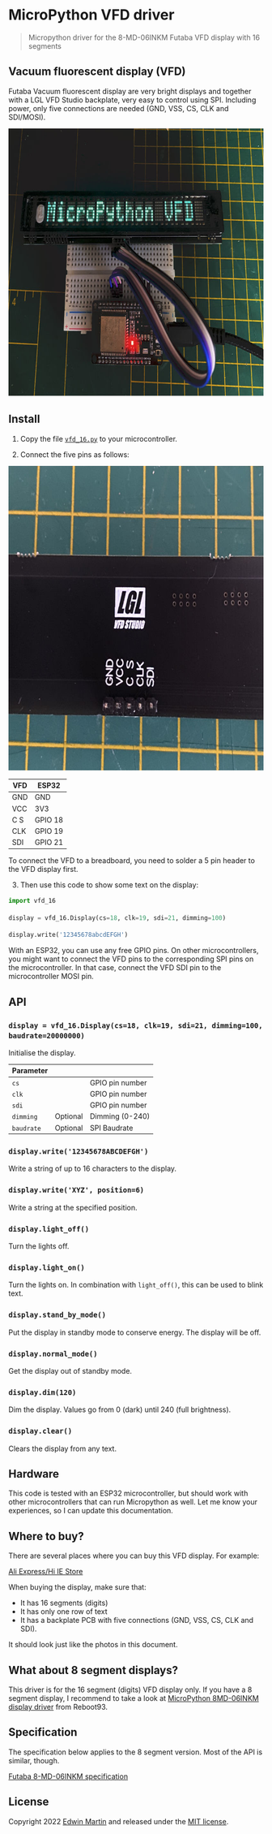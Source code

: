 # MicroPython VFD driver

>Micropython driver for the 8-MD-06INKM Futaba VFD display with 16 segments

## Vacuum fluorescent display (VFD)

Futaba Vacuum fluorescent display are very bright displays and together with
a LGL VFD Studio backplate, very easy to control using SPI.
Including power, only five connections are needed (GND, VSS, CS, CLK and SDI/MOSI).


<img src="img/vfd.jpg" alt="Photo of VFD connected to an ESP32" width="800" height="528">

## Install

1) Copy the file [`vfd_16.py`](vfd_16.py) to your microcontroller.

2) Connect the five pins as follows:

<img src="img/vfd-pins.jpg" alt="Photo of VFD pins" width="800" height="600">


| VFD | ESP32   |
|-----|---------|
| GND | GND     |
| VCC | 3V3     |
| C S | GPIO 18 |
| CLK | GPIO 19 |
| SDI | GPIO 21 |

To connect the VFD to a breadboard, you need to solder a 5 pin header to the VFD display first.

3) Then use this code to show some text on the display:

```python
import vfd_16

display = vfd_16.Display(cs=18, clk=19, sdi=21, dimming=100)

display.write('12345678abcdEFGH')
```

With an ESP32, you can use any free GPIO pins. On other microcontrollers, you might want to
connect the VFD pins to the corresponding SPI pins on the microcontroller.
In that case, connect the VFD SDI pin to the microcontroller MOSI pin.

## API

### `display = vfd_16.Display(cs=18, clk=19, sdi=21, dimming=100, baudrate=20000000)`

Initialise the display.

| Parameter |          |                 |
|-----------|----------|-----------------|
| `cs`        |          | GPIO pin number |
| `clk`       |          | GPIO pin number |
| `sdi`       |          | GPIO pin number |
| `dimming`   | Optional | Dimming (0-240) |
| `baudrate`  | Optional | SPI Baudrate    |

### `display.write('12345678ABCDEFGH')`

Write a string of up to 16 characters to the display.

### `display.write('XYZ', position=6)`

Write a string at the specified position.

### `display.light_off()`

Turn the lights off.

### `display.light_on()`

Turn the lights on. In combination with `light_off()`, this can be used to blink text.

### `display.stand_by_mode()`

Put the display in standby mode to conserve energy. The display will be off.

### `display.normal_mode()`

Get the display out of standby mode.

### `display.dim(120)`

Dim the display. Values go from 0 (dark) until 240 (full brightness).

### `display.clear()`

Clears the display from any text.

## Hardware

This code is tested with an ESP32 microcontroller, but should work with other microcontrollers that can run Micropython as well.
Let me know your experiences, so I can update this documentation.

## Where to buy?

There are several places where you can buy this VFD display. For example:

[Ali Express/Hi IE Store](https://www.aliexpress.com/item/1005001498957894.html)

When buying the display, make sure that:
- It has 16 segments (digits)
- It has only one row of text
- It has a backplate PCB with five connections (GND, VSS, CS, CLK and SDI).

It should look just like the photos in this document.

## What about 8 segment displays?

This driver is for the 16 segment (digits) VFD display only.
If you have a 8 segment display, I recommend to take a look at
[MicroPython 8MD-06INKM display driver](https://github.com/Reboot93/MicroPython-8MD-06INKM-display-driver) from Reboot93.

## Specification

The specification below applies to the 8 segment version. Most of the API is similar, though.

[Futaba 8-MD-06INKM specification](https://davll.me/posts/2021/05/22/futaba-vfd-1/data/008MD006INKM_A.pdf)

## License

Copyright 2022 [Edwin Martin](https://bitstorm.org/) and released under the [MIT license](LICENSE).
